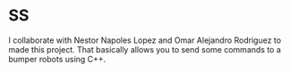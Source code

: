 # SS
I collaborate with Nestor Napoles Lopez and Omar Alejandro Rodriguez to made this project. That basically allows you to send some commands to a bumper robots using C++.
